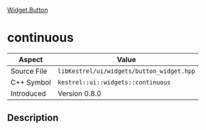 [Widget.Button](index.md)
# continuous
| Aspect | Value |
| --- | --- |
| Source File | `libKestrel/ui/widgets/button_widget.hpp` |
| C++ Symbol | `kestrel::ui::widgets::continuous` |
| Introduced | Version 0.8.0 |
## Description
